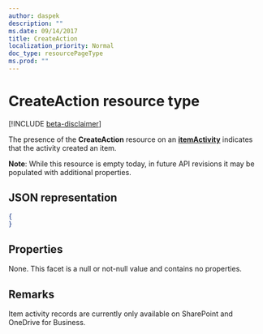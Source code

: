 ```yaml
---
author: daspek
description: ""
ms.date: 09/14/2017
title: CreateAction
localization_priority: Normal
doc_type: resourcePageType
ms.prod: ""
---
```


# CreateAction resource type

[!INCLUDE [beta-disclaimer](../../includes/beta-disclaimer.md)]

The presence of the **CreateAction** resource on an [**itemActivity**][activity] indicates that the activity created an item.

**Note**: While this resource is empty today, in future API revisions it may be populated with additional properties.

[activity]: itemactivity.md

## JSON representation

<!-- {
  "blockType": "resource",
  "optionalProperties": [ ],
  "@type": "microsoft.graph.createAction"
}-->

```json
{
}
```

## Properties

None. This facet is a null or not-null value and contains no properties.

## Remarks

Item activity records are currently only available on SharePoint and OneDrive for Business.

<!--
{
  "type": "#page.annotation",
  "description": "The CreateAction object provides information about the creation of an item.",
  "keywords": "activities,activity,action,create,creation",
  "section": "documentation",
  "tocPath": "Resources/CreateAction",
  "suppressions": []
}
-->
